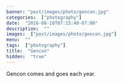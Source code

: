```yaml
---
banner: "post/images/photo/gencon.jpg"
categories:  ["photography"]
date:  "2016-08-10T07:15:40-07:00"
description:  ""
images:  ["post/images/photo/gencon.jpg"]
menu:  ""
tags:  ["photography"]
title:  "Gencon"
hidden:  "true"
---
```

Gencon comes and goes each year.
<!--more-->
